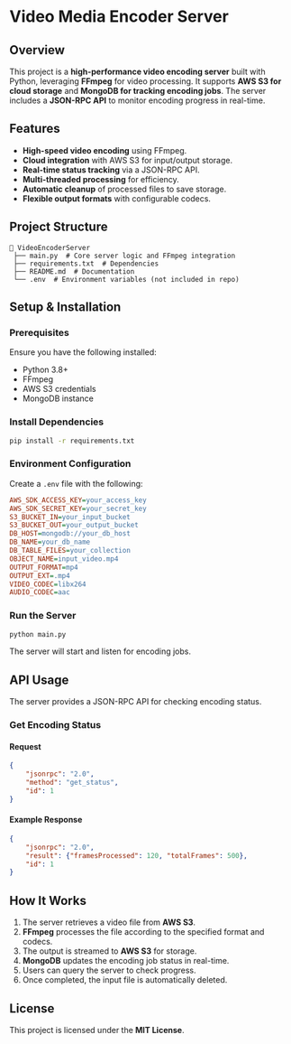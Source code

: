# Video Media Encoder Server

## Overview

This project is a **high-performance video encoding server** built with Python, leveraging **FFmpeg** for video processing. It supports **AWS S3 for cloud storage** and **MongoDB for tracking encoding jobs**. The server includes a **JSON-RPC API** to monitor encoding progress in real-time.

## Features

- **High-speed video encoding** using FFmpeg.
- **Cloud integration** with AWS S3 for input/output storage.
- **Real-time status tracking** via a JSON-RPC API.
- **Multi-threaded processing** for efficiency.
- **Automatic cleanup** of processed files to save storage.
- **Flexible output formats** with configurable codecs.

## Project Structure

```
📂 VideoEncoderServer
 ├── main.py  # Core server logic and FFmpeg integration
 ├── requirements.txt  # Dependencies
 ├── README.md  # Documentation
 └── .env  # Environment variables (not included in repo)
```

## Setup & Installation

### Prerequisites

Ensure you have the following installed:

- Python 3.8+
- FFmpeg
- AWS S3 credentials
- MongoDB instance

### Install Dependencies

```bash
pip install -r requirements.txt
```

### Environment Configuration

Create a `.env` file with the following:

```ini
AWS_SDK_ACCESS_KEY=your_access_key
AWS_SDK_SECRET_KEY=your_secret_key
S3_BUCKET_IN=your_input_bucket
S3_BUCKET_OUT=your_output_bucket
DB_HOST=mongodb://your_db_host
DB_NAME=your_db_name
DB_TABLE_FILES=your_collection
OBJECT_NAME=input_video.mp4
OUTPUT_FORMAT=mp4
OUTPUT_EXT=.mp4
VIDEO_CODEC=libx264
AUDIO_CODEC=aac
```

### Run the Server

```bash
python main.py
```

The server will start and listen for encoding jobs.

## API Usage

The server provides a JSON-RPC API for checking encoding status.

### Get Encoding Status

#### Request

```json
{
    "jsonrpc": "2.0",
    "method": "get_status",
    "id": 1
}
```

#### Example Response

```json
{
    "jsonrpc": "2.0",
    "result": {"framesProcessed": 120, "totalFrames": 500},
    "id": 1
}
```

## How It Works

1. The server retrieves a video file from **AWS S3**.
2. **FFmpeg** processes the file according to the specified format and codecs.
3. The output is streamed to **AWS S3** for storage.
4. **MongoDB** updates the encoding job status in real-time.
5. Users can query the server to check progress.
6. Once completed, the input file is automatically deleted.

## License

This project is licensed under the **MIT License**.

